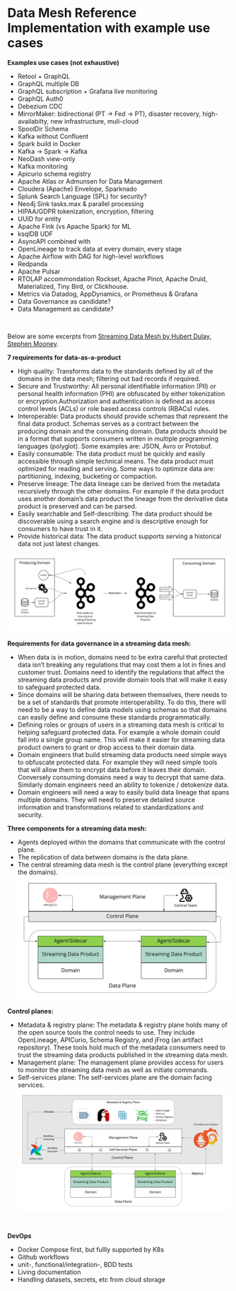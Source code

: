 # Data Mesh Reference Implementation with example use cases

**Examples use cases (not exhaustive)**
- Retool + GraphQL 
- GraphQL multiple DB
- GraphQL subscription + Grafana live monitoring
- GraphQL Auth0
- Debezium CDC
- MirrorMaker: bidirectional (PT -> Fed -> PT), disaster recovery, high-availabilty, new infrastructure, muli-cloud
- SpoolDir Schema
- Kafka without Confluent
- Spark build in Docker
- Kafka -> Spark -> Kafka
- NeoDash view-only
- Kafka monitoring
- Apicurio schema registry
- Apache Atlas or Admunsen for Data Management
- Cloudera (Apache) Envelope, Sparknado
- Splunk Search Language (SPL) for security?
- Neo4j Sink tasks.max & parallel processing
- HIPAA/GDPR tokenization, encryption, filtering
- UUID for entity
- Apache Fink (vs Apache Spark) for ML
- ksqlDB UDF
- AsyncAPI combined with 
- OpenLineage to track data at every domain, every stage
- Apache Airflow with DAG for high-level workflows
- Redpanda
- Apache Pulsar
- RTOLAP accommondation Rockset, Apache Pinot, Apache Druid, Materialized, Tiny Bird, or Clickhouse.
- Metrics via Datadog, AppDynamics, or Prometheus & Grafana
- Data Governance as candidate?
- Data Management as candidate?

&nbsp;

Below are some excerpts from [Streaming Data Mesh by Hubert Dulay, Stephen Mooney](https://www.oreilly.com/library/view/streaming-data-mesh/9781098130718/).

**7 requirements for data-as-a-product**
- High quality: Transforms data to the standards defined by all of the domains in the data mesh; filtering out bad records if required.
- Secure and Trustworthy: All personal identifiable information (PII) or personal health information (PHI) are obfuscated by either tokenization or encryption.Authorization and authentication is defined as access control levels (ACLs) or role based access controls (RBACs) rules.
- Interoperable: Data products should provide schemas that represent the final data product. Schemas serves as a contract between the producing domain and the consuming domain. Data products should be in a format that supports consumers written in multiple programming languages (polyglot). Some examples are: JSON, Avro or Protobuf.
- Easily consumable: The data product must be quickly and easily accessible through simple technical means. The data product must optimized for reading and serving. Some ways to optimize data are: partitioning, indexing, bucketing or compaction.
- Preserve lineage: The data lineage can be derived from the metadata recursively through the other domains. For example if the data product uses another domain’s data product the lineage from the derivative data product is preserved and can be parsed.
- Easily searchable and Self-describing: The data product should be discoverable using a search engine and is descriptive enough for consumers to have trust in it.
- Provide historical data: The data product supports serving a historical data not just latest changes.

![Example for a streaming data mesh](./mt.jpg)

**Requirements for data governance in a streaming data mesh:**
- When data is in motion, domains need to be extra careful that protected data isn’t breaking any regulations that may cost them a lot in fines and customer trust. Domains need to identify the regulations that affect the streaming data products and provide domain tools that will make it easy to safeguard protected data.
- Since domains will be sharing data between themselves, there needs to be a set of standards that promote interoperability. To do this, there will need to be a way to define data models using schemas so that domains can easily define and consume these standards programmatically.
- Defining roles or groups of users in a streaming data mesh is critical to helping safeguard protected data. For example a whole domain could fall into a single group name. This will make it easier for streaming data product owners to grant or drop access to their domain data.
- Domain engineers that build streaming data products need simple ways to obfuscate protected data. For example they will need simple tools that will allow them to encrypt data before it leaves their domain. Conversely consuming domains need a way to decrypt that same data. Similarly domain engineers need an ability to tokenize / detokenize data.
- Domain engineers will need a way to easily build data lineage that spans multiple domains. They will need to preserve detailed source information and transformations related to standardizations and security.

**Three components for a streaming data mesh:**
- Agents deployed within the domains that communicate with the control plane.
- The replication of data between domains is the data plane.
- The central streaming data mesh is the control plane (everything except the domains).
![Control planes](./controlplane.jpg)

**Control planes:**
- Metadata & registry plane: The metadata & registry plane holds many of the open source tools the control needs to use. They include OpenLineage, APICurio, Schema Registry, and jFrog (an artifact repository). These tools hold much of the metadata consumers need to trust the streaming data products published in the streaming data mesh.
- Management plane: The management plane provides access for users to monitor the streaming data mesh as well as initiate commands.
- Self-services plane: The self-services plane are the domain facing services.
![Three planes](./sdm-solution.jpg)

&nbsp;

**DevOps**
- Docker Compose first, but fullly supported by K8s
- Github workflows
- unit-, functional/integration-, BDD tests
- Living documentation
- Handling datasets, secrets, etc from cloud storage
